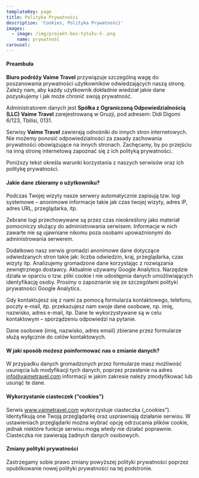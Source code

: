 ```yaml
---
templateKey: page
title: Polityka Prywatności
description: 'Cookies, Polityka Prywatności'
images:
  - image: /img/projekt-bez-tytułu-5-.png
    name: prywatność
carousel:
---
```


#### Preambuła
**Biuro podróży Vaime Travel** przywiązuje szczególną wagę do poszanowania prywatności użytkowników odwiedzających naszą stronę. Zależy nam, aby każdy użytkownik dokładnie wiedział jakie dane pozyskujemy i jak może chronić swoją prywatność.

Administratorem danych jest **Spółka z Ograniczoną Odpowiedzialnością (LLC) Vaime Travel** zarejestrowaną w Gruzji, pod adresem: Didi Digomi 6/123, Tbilisi, 0131.

Serwisy **Vaime Travel** zawierają odnośniki do innych stron internetowych. Nie możemy ponosić odpowiedzialności za zasady zachowania prywatności obowiązujące na innych stronach. Zachęcamy, by po przejściu na inną stronę internetową zapoznać się z ich polityką prywatności.

Poniższy tekst określa warunki korzystania z naszych serwisów oraz ich politykę prywatności.

#### Jakie dane zbieramy o użytkowniku?
Podczas Twojej wizyty nasze serwery automatycznie zapisują tzw. logi systemowe – anonimowe informacje takie jak czas twojej wizyty, adres IP, adres URL, przeglądarka, itp.

Zebrane logi przechowywane są przez czas nieokreślony jako materiał pomocniczy służący do administrowania serwisem. Informacje w nich zawarte nie są ujawniane nikomu poza osobami upoważnionymi do administrowania serwerem.

Dodatkowo nasz serwis gromadzi anonimowe dane dotyczące odwiedzanych stron takie jak: liczba odwiedzin, kraj, przeglądarka, czas wizyty itp. Analizujemy gromadzone dane korzystając z rozwiązania zewnętrznego dostawcy. Aktualnie używamy Google Analytics. Narzędzie działa w oparciu o tzw. pliki cookie i nie udostępnia danych umożliwiających identyfikację osoby. Prosimy o zapoznanie się ze szczegółami polityki prywatności Google Analytics.

Gdy kontaktujesz się z nami za pomocą formularza kontaktowego, telefonu, poczty e-mail, itp. przekazujesz nam swoje dane osobowe, np. imię, nazwisko, adres e-mail, itp. Dane te wykorzystywane są w celu kontaktowym – sporządzeniu odpowiedzi na pytanie.

Dane osobowe (imię, nazwisko, adres email) zbierane przez formularze służą wyłącznie do celów kontaktowych.

#### W jaki sposób możesz poinformować nas o zmianie danych?
W przypadku danych gromadzonych przez formularze masz możliwość usunięcia lub modyfikacji tych danych, poprzez przesłanie na adres info@vaimetravel.com informacji w jakim zakresie należy zmodyfikować lub usunąć te dane.

#### Wykorzystanie ciasteczek (“cookies”)
Serwis www.vaimetravel.com wykorzystuje ciasteczka („cookies”). Identyfikują one Twoją przeglądarkę oraz usprawniają działanie serwisu. W ustawieniach przeglądarki można wybrać opcję odrzucania plików cookie, jednak niektóre funkcje serwisu mogą wtedy nie działać poprawnie. Ciasteczka nie zawierają żadnych danych osobowych.

#### Zmiany polityki prywatności
Zastrzegamy sobie prawo zmiany powyższej polityki prywatności poprzez opublikowanie nowej polityki prywatności na tej podstronie.
